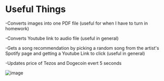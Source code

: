 # Useful Things

-Converts images into one PDF file (useful for when I have to turn in homework)

-Converts Youtube link to audio file (useful in general)

-Gets a song recommendation by picking a random song from the artist's Spotify page and getting a Youtube Link to click (useful in general)

-Updates price of Tezos and Dogecoin evert 5 seconds

![image](https://user-images.githubusercontent.com/62976976/117597088-b54d0100-b0f9-11eb-97b7-5a7112137218.png)

